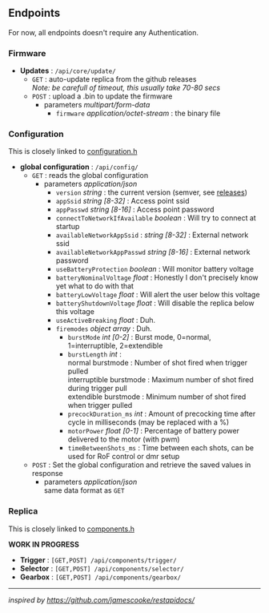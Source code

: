 ## Endpoints

For now, all endpoints doesn't require any Authentication.

### Firmware

- **Updates** : `/api/core/update/`
  - `GET` : auto-update replica from the github releases  
  *Note: be carefull of timeout, this usually take 70-80 secs*
  - `POST` : upload a .bin to update the firmware
    - parameters *multipart/form-data*
      - `firmware` *application/octet-stream* : the binary file
### Configuration

This is closely linked to [configuration.h](/src/configuration.h)

- **global configuration** : `/api/config/`
  - `GET` : reads the global configuration 
    - parameters *application/json*
      - `version` *string* : the current version (semver, see [releases](https://github.com/simonjamain/openmosfet/releases))
      - `appSsid` *string [8-32]* : Access point ssid
      - `appPasswd` *string [8-16]* : Access point password
      - `connectToNetworkIfAvailable` *boolean* : Will try to connect at startup
      - `availableNetworkAppSsid` : *string [8-32]* : External network ssid
      - `availableNetworkAppPasswd` *string [8-16]* : External network password
      - `useBatteryProtection` *boolean* : Will monitor battery voltage
      - `batteryNominalVoltage` *float* : Honestly I don't precisely know yet what to do with that
      - `batteryLowVoltage` *float* : Will alert the user below this voltage
      - `batteryShutdownVoltage` *float* : Will disable the replica below this voltage
      - `useActiveBreaking` *float* : Duh.
      - `firemodes` *object array* : Duh.
        - `burstMode` *int [0-2]* : Burst mode, 0=normal, 1=interruptible, 2=extendible
        - `burstLength` *int* :  
          normal burstmode : Number of shot fired when trigger pulled  
          interruptible burstmode : Maximum number of shot fired during trigger pull  
          extendible burstmode : Minimum number of shot fired when trigger pulled
        - `precockDuration_ms` *int* : Amount of precocking time after cycle in milliseconds (may be replaced with a %)
        - `motorPower` *float [0-1]* : Percentage of battery power delivered to the motor (with pwm)
        - `timeBetweenShots_ms` : Time between each shots, can be used for RoF control or dmr setup
  - `POST` : Set the global configuration and retrieve the saved values in response
    - parameters *application/json*  
    same data format as `GET`

### Replica
 
This is closely linked to [components.h](/src/components.h)

**WORK IN PROGRESS**
- **Trigger** : `[GET,POST] /api/components/trigger/`
- **Selector** : `[GET,POST] /api/components/selector/`
- **Gearbox** : `[GET,POST] /api/components/gearbox/`

--------------

*inspired by https://github.com/jamescooke/restapidocs/*